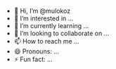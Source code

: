 - 👋 Hi, I’m @mulokoz
- 👀 I’m interested in ...
- 🌱 I’m currently learning ...
- 💞️ I’m looking to collaborate on ...
- 📫 How to reach me ...
- 😄 Pronouns: ...
- ⚡ Fun fact: ...

<!---
mulokoz/mulokoz is a ✨ special ✨ repository because its `README.md` (this file) appears on your GitHub profile.
You can click the Preview link to take a look at your changes.
--->
